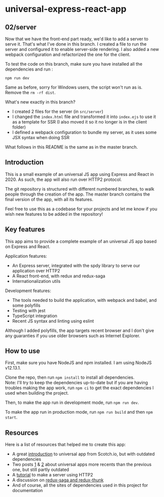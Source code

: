 # universal-express-react-app

## 02/server
Now that we have the front-end part ready, we'd like to add a server to serve it.
That's what I've done in this branch. I created a file to run the server and configured it to enable server-side rendering. I also added a new webpack configuration and refactorized the one for the client.

To test the code on this branch, make sure you have installed all the dependencies and run :
```
npm run dev
```

Same as before, sorry for Windows users, the script won't run as is. Remove the `rm -rf dist`.

What's new exactly in this branch?

- I created 2 files for the server (in `src/server`)
- I changed the `index.html` file and transformed it into `index.ejs` to use it as a template for SSR (I also moved it so it no longer is in the client folder)
- I defined a webpack configuration to bundle my server, as it uses some JSX syntax when doing SSR

What follows in this README is the same as in the master branch.

## Introduction
This is a small example of an universal JS app using Express and React in 2020. As such, the app will also run over HTTP2 protocol.

The git repository is structured with different numbered branches, to walk people through the creation of the app. The master branch contains the final version of the app, with all its features.

Feel free to use this as a codebase for your projects and let me know if you wish new features to be added in the repository!

## Key features
This app aims to provide a complete example of an universal JS app based on Express and React.  

Application features:
- An Express server, integrated with the spdy library to serve our application over HTTP2
- A React front-end, with redux and redux-saga
- Internationalization utils

Development features:
- The tools needed to build the application, with webpack and babel, and some polyfills
- Testing with jest
- TypeScript integration
- Recent JS syntax and linting using eslint

Although I added polyfills, the app targets recent browser and I don't give any guaranties if you use older browsers such as Internet Explorer.

## How to use
First, make sure you have NodeJS and npm installed. I am using NodeJS v12.13.1.

Clone the repo, then run `npm install` to install all dependencies.  
Note: I'll try to keep the dependencies up-to-date but if you are having troubles making the app work, run `npm ci` to get the exact dependencies I used when building the project.

Then, to make the app run in development mode, run `npm run dev`.

To make the app run in production mode, run `npm run build` and then `npm start`.

## Resources
Here is a list of resources that helped me to create this app:
- A great [introduction](https://scotch.io/tutorials/react-on-the-server-for-beginners-build-a-universal-react-and-node-app) to universal app from Scotch.io, but with outdated dependencies
- Two posts [1](https://medium.com/@v31u/isomorphic-react-webapp-with-nodejs-express-redux-and-webpack-10b4fd99df7a) & [2](https://medium.com/@v31u/isomorphic-react-webapp-with-nodejs-express-redux-and-webpack-part-2-redux-4b08d543b8da) about universal apps more recents than the previous one, but still partly outdated
- A [tutorial](https://webapplog.com/http2-node/) to make a server using HTTP2
- A discussion on [redux-saga and redux-thunk](https://medium.com/@shoshanarosenfield/redux-thunk-vs-redux-saga-93fe82878b2d)
- And of course, all the sites of dependencies used in this project for documentation
